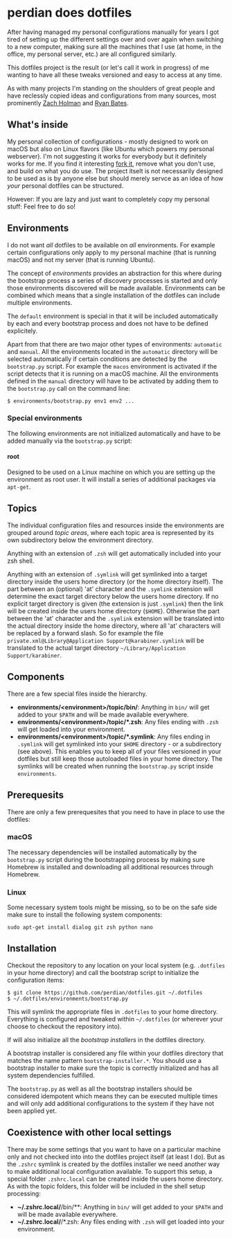 # perdian does dotfiles

After having managed my personal configurations manually for years I got tired  of setting
up the different settings over and over again when switching to a new computer, making sure
all the machines that I use (at home, in the office, my personal server, etc.) are all
configured similarly.

This dotfiles project is the result (or let's call it work in progress) of me wanting to
have all these tweaks versioned and easy to access at any time.

As with many projects I'm standing on the shoulders of great people and have reclessly
copied ideas and configurations from many sources, most prominently
[Zach Holman](https://github.com/holman/dotfiles) and [Ryan Bates](https://github.com/ryanb/dotfiles).

## What's inside

My personal collection of configurations - mostly designed to work on macOS but also on
Linux flavors (like Ubuntu which powers my personal webserver). I'm not suggesting it works
for everybody but it definitely works for me. If you find it interesting [fork it](https://github.com/perdian/dotfiles/fork),
remove what you don't use, and build on what you do use. The project itselt is not
necessarily designed to be used as is by anyone else but should merely servce as an idea of
how *your* personal dotfiles can be structured.

However: If you are lazy and just want to completely copy my personal stuff: Feel free to
do so!

## Environments

I do not want *all* dotfiles to be available on *all* environments. For example certain
configurations only apply to my personal machine (that is running macOS) and not my server
(that is running Ubuntu).

The concept of *environments* provides an abstraction for this where during the bootstrap
process a series of discovery processes is started and only those environments discovered
will be made available. Environments can be combined which means that a single installation
of the dotfiles can include multiple environments.

The `default` environment is special in that it will be included automatically by each and
every bootstrap process and does not have to be defined explicitely.

Apart from that there are two major other types of environments: `automatic` and `manual`.
All the environments located in the `automatic` directory will be selected automatically if
certain conditions are detected by the `bootstrap.py` script. For example the `macos`
environment is activated if the script detects that it is running on a macOS machine. All
the environments defined in the `manual` directory will have to be activated by adding them
to the `bootstrap.py` call on the command line:

    $ environments/bootstrap.py env1 env2 ...

### Special environments

The following environments are not initialized automatically and have to be added manually
via the `bootstrap.py` script:

#### root

Designed to be used on a Linux machine on which you are setting up the environment as root
user. It will install a series of additional packages via `apt-get`.

## Topics

The individual configuration files and resources inside the environments are grouped around
*topic areas*, where each topic area is represented by its own subdirectory below the
environment directory.

Anything with an extension of `.zsh` will get automatically included into your zsh shell.

Anything with an extension of `.symlink` will get symlinked into a target directory inside
the users home directory (or the home directory itself). The part between an (optional)
'at' character and the `.symlink` extension will determine the exact target directory below
the users home directory. If no explicit target directory is given (the extension is just
`.symlink`) then the link will be created inside the users home directory (`$HOME`).
Otherwise the part between the 'at' character and the `.symlink` extension will be
translated into the actual directory inside the home directory, where all 'at' characters
will be replaced by a forward slash. So for example the file `private.xml@Library@Application Support@karabiner.symlink`
will be translated to the actual target directory `~/Library/Application Support/karabiner`.

## Components

There are a few special files inside the hierarchy.

- **environments/\<environment>/topic/bin/**: Anything in `bin/` will get added to your
  `$PATH` and will be made available everywhere.
- **environments/\<environment>/topic/\*.zsh**: Any files ending with `.zsh` will get
  loaded into your environment.
- **environments/\<environment>/topic/\*.symlink**: Any files ending in `.symlink` will get
  symlinked into your `$HOME` directory - or a subdirectory (see above). This enables you
  to keep all of your files versioned in your dotfiles but still keep those autoloaded
  files in your home directory. The symlinks will be created when running the
  `bootstrap.py` script inside `environments`.

## Prerequesits

There are only a few prerequesites that you need to have in place to use the dotfiles:

### macOS

The necessary dependencies will be installed automatically by the `bootstrap.py` script
during the bootstrapping process by making sure Homebrew is installed and downloading all
additional resources through Homebrew.

### Linux

Some necessary system tools might be missing, so to be on the safe side make sure to install the following system components:

    sudo apt-get install dialog git zsh python nano

## Installation

Checkout the repository to any location on your local system (e.g. `.dotfiles` in your
home directory) and call the bootstrap script to initialize the configuration items:

    $ git clone https://github.com/perdian/dotfiles.git ~/.dotfiles
    $ ~/.dotfiles/environments/bootstrap.py

This will symlink the appropriate files in `.dotfiles` to your home directory. Everything
is configured and tweaked within `~/.dotfiles` (or wherever your choose to checkout the
repository into).

If will also initialize all the *bootstrap installers* in the dotfiles directory.

A bootstrap installer is considered any file within your dotfiles directory that matches
the name pattern `bootstrap-installer.*`. You should use a bootstrap installer to make sure
the topic is correctly initialized and has all system dependencies fulfilled.

The `bootstrap.py` as well as all the bootstrap installers should be considered idempotent
which means they can be executed multiple times and will only add additional configurations
to the system if they have not been applied yet.

## Coexistence with other local settings

There may be some settings that you want to have on a particular machine only and not
checked into into the dotfiles project itself (at least I do). But as the `.zshrc` symlink
is created by the dotfiles installer we need another way to make additional local
configuration available. To support this setup, a special folder `.zshrc.local` can be
created inside the users home directory. As with the topic folders, this folder will be
included in the shell setup processing:

- **~/.zshrc.local/**/bin/**: Anything in `bin/` will get added to your `$PATH` and will
  be made available everywhere.
- **~/.zshrc.local/**/*.zsh: Any files ending with `.zsh` will get loaded into your
  environment.
